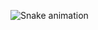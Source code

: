 ![Snake animation](https://github.com/cristalblues393-commits/cristalblues393-commits/blob/output/github-contribution-grid-snake.svg)
